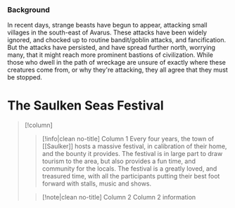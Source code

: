 ### Background
In recent days, strange beasts have begun to appear, attacking small villages in the south-east of Avarus. These attacks have been widely ignored, and chocked up to routine bandit/goblin attacks, and fancification. But the attacks have persisted, and have spread further north, worrying many, that it might reach more prominent bastions of civilization. While those who dwell in the path of wreckage are unsure of exactly where these creatures come from, or why they're attacking, they all agree that they must be stopped.

# The Saulken Seas Festival
> [!column] ‎ 
>> [!info|clean no-title] Column 1
>> Every four years, the town of [[Saulker]] hosts a massive festival, in calibration of their home, and the bounty it provides. The festival is in large part to draw tourism to the area, but also provides a fun time, and community for the locals. The festival is a greatly loved, and treasured time, with all the participants putting their best foot forward with stalls, music and shows. 
>
>> [!note|clean no-title] Column 2
>> Column 2 information